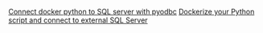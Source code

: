 
[Connect docker python to SQL server with pyodbc](https://newbedev.com/connect-docker-python-to-sql-server-with-pyodbc)
[Dockerize your Python script and connect to external SQL Server](https://towardsdatascience.com/deploying-python-script-to-docker-container-and-connect-to-external-sql-server-in-10-minutes-225ff4c19ce5)
